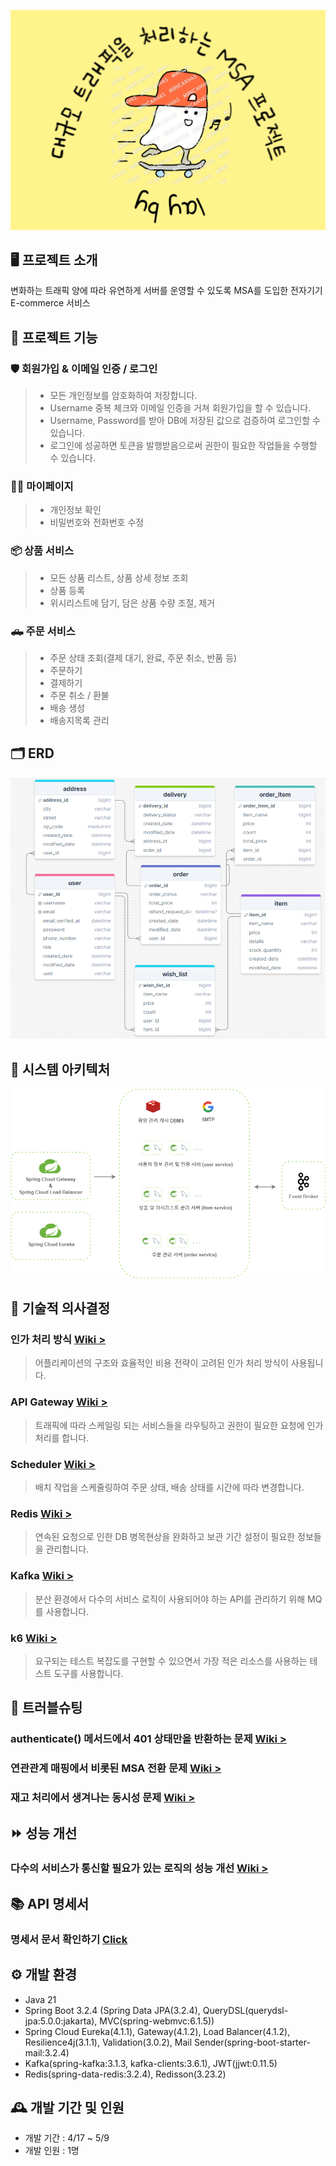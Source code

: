 ![main image](./docs/main_image.png)

## 🖥️ 프로젝트 소개 

변화하는 트래픽 양에 따라 유연하게 서버를 운영할 수 있도록 MSA를 도입한 전자기기 E-commerce 서비스

## 📌 프로젝트 기능

### 🛡 회원가입 & 이메일 인증 / 로그인

>- 모든 개인정보를 암호화하여 저장합니다.
>- Username 중복 체크와 이메일 인증을 거쳐 회원가입을 할 수 있습니다.
>- Username, Password를 받아 DB에 저장된 값으로 검증하여 로그인할 수 있습니다.
>- 로그인에 성공하면 토큰을 발행받음으로써 권한이 필요한 작업들을 수행할 수 있습니다.

### 👨‍💻 마이페이지

> - 개인정보 확인
> - 비밀번호와 전화번호 수정

### 📦 상품 서비스

> - 모든 상품 리스트, 상품 상세 정보 조회
> - 상품 등록
> - 위시리스트에 담기, 담은 상품 수량 조절, 제거

### 🛻 주문 서비스

> - 주문 상태 조회(결제 대기, 완료, 주문 취소, 반품 등)
> - 주문하기
> - 결제하기
> - 주문 취소 / 환불
> - 배송 생성
> - 배송지목록 관리

## 🗂 ERD

<img src="https://github.com/jewoodev/lay-by/blob/main/docs/erd.png?raw=true" alt="erd" style="zoom:80%;" />

## 🚧 시스템 아키텍처

<img src="./docs/layby-architecture.png" alt="layby-architecture" style="zoom:80%;" />

## 🤔 기술적 의사결정

### 인가 처리 방식 [Wiki >](https://github.com/jewoodev/lay-by/wiki/%5B%EA%B8%B0%EC%88%A0%EC%A0%81-%EC%9D%98%EC%82%AC%EA%B2%B0%EC%A0%95%5D-%EC%9D%B8%EC%A6%9D,-%EC%9D%B8%EA%B0%80-%EC%B2%98%EB%A6%AC-%EB%B0%A9%EC%8B%9D)

> 어플리케이션의 구조와 효율적인 비용 전략이 고려된 인가 처리 방식이 사용됩니다.

### API Gateway [Wiki >](https://github.com/jewoodev/lay-by/wiki/%5B%EA%B8%B0%EC%88%A0%EC%A0%81-%EC%9D%98%EC%82%AC%EA%B2%B0%EC%A0%95%5D-API-Gateway)

> 트래픽에 따라 스케일링 되는 서비스들을 라우팅하고 권한이 필요한 요청에 인가처리를 합니다. 

### Scheduler [Wiki >](https://github.com/jewoodev/lay-by/wiki/%5B%EA%B8%B0%EC%88%A0%EC%A0%81-%EC%9D%98%EC%82%AC%EA%B2%B0%EC%A0%95%5D-Scheduler)

> 배치 작업을 스케줄링하여 주문 상태, 배송 상태를 시간에 따라 변경합니다.

### Redis [Wiki >](https://github.com/jewoodev/lay-by/wiki/%5B%EA%B8%B0%EC%88%A0%EC%A0%81-%EC%9D%98%EC%82%AC%EA%B2%B0%EC%A0%95%5D-Redis)

> 연속된 요청으로 인한 DB 병목현상을 완화하고 보관 기간 설정이 필요한 정보들을 관리합니다. 

### Kafka [Wiki >](https://github.com/jewoodev/lay-by/wiki/%5B%EA%B8%B0%EC%88%A0%EC%A0%81-%EC%9D%98%EC%82%AC%EA%B2%B0%EC%A0%95%5D-Kafka)

> 분산 환경에서 다수의 서비스 로직이 사용되어야 하는 API를 관리하기 위해 MQ를 사용합니다.

### k6 [Wiki >](https://github.com/jewoodev/lay-by/wiki/%5B%EA%B8%B0%EC%88%A0%EC%A0%81-%EC%9D%98%EC%82%AC%EA%B2%B0%EC%A0%95%5D-k6)

> 요구되는 테스트 복잡도를 구현할 수 있으면서 가장 적은 리소스를 사용하는 테스트 도구를 사용합니다.

## 🚨 트러블슈팅

### authenticate() 메서드에서 401 상태만을 반환하는 문제 [Wiki >](https://github.com/jewoodev/lay-by/wiki/%5BTroubleshooting%5D-JWT-%EB%A1%9C%EC%A7%81-%EB%AC%B8%EC%A0%9C)

### 연관관계 매핑에서 비롯된 MSA 전환 문제 [Wiki >](https://github.com/jewoodev/lay-by/wiki/%5BTroubleshooting%5D-%EC%97%B0%EA%B4%80%EA%B4%80%EA%B3%84-%EB%A7%A4%ED%95%91%EC%97%90%EC%84%9C-%EB%B9%84%EB%A1%AF%EB%90%9C-MSA-%EC%A0%84%ED%99%98-%EB%AC%B8%EC%A0%9C)

### 재고 처리에서 생겨나는 동시성 문제 [Wiki >](https://github.com/jewoodev/lay-by/wiki/%5BTroubleshooting%5D-%EB%8F%99%EC%8B%9C%EC%84%B1-%EB%AC%B8%EC%A0%9C-%ED%95%B4%EA%B2%B0)

## ⏩ 성능 개선

### 다수의 서비스가 통신할 필요가 있는 로직의 성능 개선 [Wiki >](https://github.com/jewoodev/lay-by/wiki/%5B%EC%84%B1%EB%8A%A5-%EA%B0%9C%EC%84%A0%5D-%EB%8B%A4%EC%88%98%EC%9D%98-%EC%84%9C%EB%B9%84%EC%8A%A4%EA%B0%80-%ED%86%B5%EC%8B%A0%ED%95%A0-%ED%95%84%EC%9A%94%EA%B0%80-%EC%9E%88%EB%8A%94-%EB%A1%9C%EC%A7%81%EC%9D%98-%EC%84%B1%EB%8A%A5-%EA%B0%9C%EC%84%A0)

## 📚 API 명세서

### 명세서 문서 확인하기 [Click](https://abiding-maple-302.notion.site/API-8f47025d489f4672bbed25ab7021f49f?pvs=4)

## ⚙️ 개발 환경

- Java 21
- Spring Boot 3.2.4 (Spring Data JPA(3.2.4), QueryDSL(querydsl-jpa:5.0.0:jakarta), MVC(spring-webmvc:6.1.5))
- Spring Cloud Eureka(4.1.1), Gateway(4.1.2), Load Balancer(4.1.2), Resilience4j(3.1.1), Validation(3.0.2), Mail Sender(spring-boot-starter-mail:3.2.4)
- Kafka(spring-kafka:3.1.3, kafka-clients:3.6.1), JWT(jjwt:0.11.5)
- Redis(spring-data-redis:3.2.4), Redisson(3.23.2)

## 🕰️ 개발 기간 및 인원 

- 개발 기간 : 4/17 ~ 5/9
- 개발 인원 : 1명
